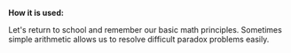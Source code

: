 **How it is used:**

Let's return to school and remember our basic math principles.
Sometimes simple arithmetic allows us to resolve difficult paradox problems easily.
